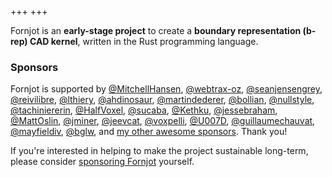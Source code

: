 +++
+++

Fornjot is an **early-stage project** to create a **boundary representation (b-rep) CAD kernel**, written in the Rust programming language.


### Sponsors

Fornjot is supported by [@MitchellHansen](https://github.com/MitchellHansen), [@webtrax-oz](https://github.com/webtrax-oz), [@seanjensengrey](https://github.com/seanjensengrey), [@reivilibre](https://github.com/reivilibre), [@lthiery](https://github.com/lthiery), [@ahdinosaur](https://github.com/ahdinosaur), [@martindederer](https://github.com/martindederer), [@bollian](https://github.com/bollian), [@nullstyle](https://github.com/nullstyle), [@tachiniererin](https://github.com/tachiniererin), [@HalfVoxel](https://github.com/HalfVoxel), [@sucaba](https://github.com/sucaba), [@Kethku](https://github.com/Kethku), [@jessebraham](https://github.com/jessebraham), [@MattOslin](https://github.com/MattOslin), [@jminer](https://github.com/jminer), [@jeevcat](https://github.com/jeevcat), [@voxpelli](https://github.com/voxpelli), [@U007D](https://github.com/U007D), [@guillaumechauvat](https://github.com/guillaumechauvat), [@mayfieldiv](https://github.com/mayfieldiv), [@bglw](https://github.com/bglw), and [my other awesome sponsors](https://github.com/sponsors/hannobraun). Thank you!

If you're interested in helping to make the project sustainable long-term, please consider [sponsoring Fornjot](https://github.com/sponsors/hannobraun) yourself.
